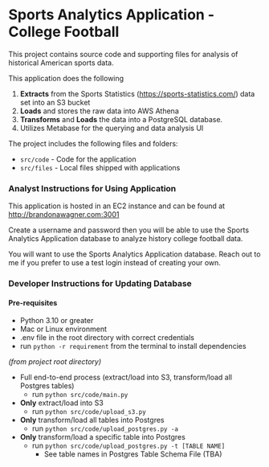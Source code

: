 # Sports Analytics Application - College Football

This project contains source code and supporting files 
for analysis of historical American sports data. 

This application does the following

1. **Extracts** from the Sports Statistics (https://sports-statistics.com/) data set into an S3 bucket
2. **Loads** and stores the raw data into AWS Athena
3. **Transforms** and **Loads** the data into a PostgreSQL database.
4. Utilizes Metabase for the querying and data analysis UI

The project includes the following files and folders:
- `src/code` - Code for the application
- `src/files` - Local files shipped with applications


### Analyst Instructions for Using Application
This application is hosted in an EC2 instance and can be found
at http://brandonawagner.com:3001

Create a username and password then you will be able to use the
Sports Analytics Application database to analyze history college football
data.

You will want to use the Sports Analytics Application database.
Reach out to me if you prefer to use a test login instead of
creating your own.

### Developer Instructions for Updating Database 

#### Pre-requisites
- Python 3.10 or greater
- Mac or Linux environment
- .env file in the root directory with correct credentials
- run `python -r requirement` from the terminal to install dependencies

_(from project root directory)_

- Full end-to-end process (extract/load into S3, transform/load all Postgres tables)
  - run `python src/code/main.py`
- **Only** extract/load into S3
  - run `python src/code/upload_s3.py`
- **Only** transform/load all tables into Postgres
  - run `python src/code/upload_postgres.py -a`
- **Only** transform/load a specific table into Postgres
  - run `python src/code/upload_postgres.py -t [TABLE NAME]`
    - See table names in Postgres Table Schema File (TBA)



